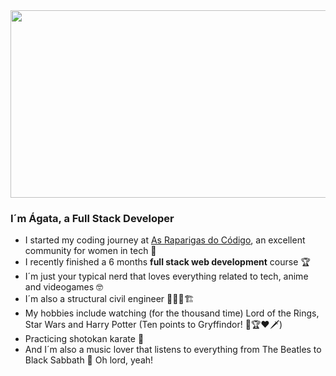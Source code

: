 <img src="https://imgur.com/jbvujvr.gif" width=1000 height="300"/>

### I´m Ágata, a Full Stack Developer 

- I started my  coding journey at [As Raparigas do Código](https://github.com/As-Raparigas-do-Codigo), an excellent community for women in tech 🤍 
- I recently finished a 6 months **full stack web development** course 	🏆
- I´m just your typical nerd that loves everything related to tech, anime and videogames 🤓
- I´m also a structural civil engineer 👨📝📐🏗
- My hobbies include watching (for the thousand time) Lord of the Rings, Star Wars and Harry Potter (Ten points to Gryffindor! 🦁🏆❤️🗡)
- Practicing shotokan karate 🥋
- And I´m also a music lover that listens to everything from The Beatles to Black Sabbath 🦇 Oh lord, yeah!

<!--
**agataxmascarenhas/agataxmascarenhas** is a ✨ _special_ ✨ repository because its `README.md` (this file) appears on your GitHub profile.

